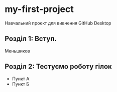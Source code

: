 # my-first-project
Навчальний проєкт для вивчення GitHub Desktop

## Розділ 1: Вступ.

Меньшиков

## Розділ 2: Тестуємо роботу гілок 
*   Пункт А
*   Пункт Б
